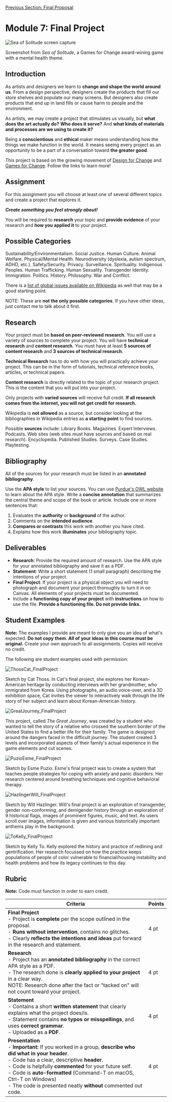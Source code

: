 [Previous Section: Final Proposal](1_FINAL_PROPOSAL.md)

# Module 7: Final Project

![Sea of Solitude screen capture](images/Sea_of_Solitude.png)

Screenshot from *Sea of Solitude*, a Games for Change award-wining game with a mental health theme.

## Introduction

As artists and designers we learn to **change and shape the world around us**. From a design perspective, designers create the products that fill our store shelves and populate our many screens. But designers also create products that end up in land fills or cause harm to people and the environment.

As artists, we may create a project that stimulates us visually, but **what does the art actually do?** **Who does it serve?** And **what kinds of materials and processes are we using to create it?**

Being a **conscientious** and **ethical** maker means understanding how the things we make function in the world. It means seeing every project as an opportunity to be a part of a conversation toward **the greater good**.

This project is based on the growing movement of [Design for Change](https://www.designforchange.us/) and [Games for Change](http://www.gamesforchange.org). Follow the links to learn more!

## Assignment

For this assignment you will choose at least one of several different topics and create a project that explores it.

***Create something you feel strongly about!***

You will be required to **research** your topic and **provide evidence** of your research and **how you applied it** to your project.

## Possible Categories

Sustainability/Environmentalism. Social Justice. Human Culture. Animal Welfare. Physical/Mental Health. Neurodiversity (dyslexia, autism spectrum, ADHD, etc.). Safety/Security. Privacy. Surveillance. Spirituality. Indigenous Peoples. Human Trafficking. Human Sexuality. Transgender Identity. Immigration. Politics. History. Philosophy. War and Conflict.

There is a [list of global issues available on Wikipedia](https://en.wikipedia.org/wiki/List_of_global_issues) as well that may be a good starting point.

NOTE: These are **not the only possible categories**. If you have other ideas, just contact me to talk about it first.

## Research

Your project must be **based on peer-reviewed research**. You will use a variety of sources to complete your project. You will have **technical research** and **content research**. You must have at least **5 sources of content research** and **3 sources of technical research**.

**Technical Research** has  to do with how you will practically achieve your project. This can be in the form of tutorials, technical reference books, articles, or  technical papers.

**Content research** is directly related to the topic of your research project. This is the content that you will put into your project.

Only projects with **varied sources** will receive full credit. **If all research comes from the internet, you will not get credit for research.**

Wikipedia is **not allowed** as a source, but consider looking at the bibliographies in Wikipedia entries as **a starting point** to find sources.

Possible **sources** include: Library Books. Magazines. Expert Interviews. Podcasts. Web sites (web sites must have sources and based on real research). Encyclopedia. Published Studies. Surveys. Case Studies. Playtesting.

## Bibliography

All of the sources for your research must be listed in an **annotated** **bibliography**.

Use the **APA style** to list your sources. You can use [Purdue's OWL website](https://owl.english.purdue.edu/owl/resource/560/01/) to learn about the APA style. Write a **concise annotation** that summarizes the central theme and scope of the book or article. Include one or more sentences that:

1. Evaluates the **authority** or **background** of the author.
2. Comments on the **intended audience**.
3. **Compares or contrasts** this work with another you have cited.
4. Explains how this work **illuminates** your bibliography topic.

## Deliverables

- **Research**: Provide the required amount of research. Use the APA style for your annotated bibliography and save it as a PDF.
- **Statement**: Write a short statement (1 small paragraph) describing the intentions of your project.
- **Final Project**: If your project is a physical object you will need to photograph and  document your project thoroughly to turn it in on Canvas. All elements  of your projects must be documented.
- Include a **functioning copy of your project** with **instructions** on how to use the file. **Provide a functioning file. Do not provide links.**

## Student Examples

**Note:** The examples I provide are meant to only give you an idea of what's expected. **Do not copy them. All of your ideas in this course must be original.** Create your own approach to all assignments. Copies will receive no credit.

The following are student examples used with permission:

![ThossCat_FinalProject](images/ThossCat_FinalProject.gif)

Sketch by Cat Thoss. In Cat's final project, she explores her Korean-American heritage by conducting interviews with her grandmother, who immigrated from Korea. Using photographs, an audio voice-over, and a 3D exhibition space, Cat invites the viewer to interactively walk through the life story of her subject and learn about Korean-American history.

![GreatJourney_FinalProject](images/GreatJourney_FinalProject.gif)

This project, called *The Great Journey*, was created by a student who wanted to tell the story of a relative who crossed the southern border of the United States to find a better life for their family. The game is designed around the dangers faced in the difficult journey. The student created 3 levels and incorporated aspects of their family's actual experience in the game elements and cut scenes.

![PuzioEsme_FinalProject](images/PuzioEsme_FinalProject.gif)

Sketch by Esme Puzio. Esme's final project was to create a system that teaches people strategies for coping with anxiety and panic disorders. Her research centered around breathing techniques and cognitive behavioral therapy.

![HazlingerWill_FinalProject](images/HazlingerWill_FinalProject.png)

Sketch by Will Hazlinger. Will's final project is an exploration of transgender, gender non-conforming, and demigender history through an exploration of 9 historical flags, images of prominent figures, music, and text. As users scroll over images, information is given and various historically important anthems play in the background.

![ToKelly_FinalProject](images/ToKelly_FinalProject.png)

Sketch by Kelly To. Kelly explored the history and practice of redlining and gentrification. Her research focussed on how the practice keeps populations of people of color vulnerable to financial/housing instability and health problems and how its legacy continues to this day.

## Rubric

**Note:** Code must function in order to earn credit.

| Criteria                                                     | Points |
| ------------------------------------------------------------ | ------ |
| **Final Project**<br />- Project is **complete** per the scope outlined in the proposal.<br />- **Runs without intervention**, contains no glitches.<br />- Clearly **reflects the intentions and ideas** put forward in the research and statement. | 4 pt   |
| **Research**<br />- Project has an **annotated bibliography** in the correct APA style as a PDF.<br />- The research done is **clearly applied to your project** in a clear way.<br />NOTE: Research done after the fact or "tacked on" will not count toward your project. | 4 pt   |
| **Statement**<br />- Contains a short **written statement** that clearly explains what the project does/is.<br />- Statement contains **no typos or misspellings**, and uses **correct grammar**.<br />- Uploaded as a **PDF**. | 4 pt   |
| **Presentation**<br />- **Important:** If you worked in a group, **describe who did what in your header**.<br />- Code has a clear, descriptive **header**.<br />- Code is helpfully **commented** for your future self.<br />- Code is **auto-formatted** (Command-T on macOS, Ctrl-T on Windows)<br />- The code is presented neatly **without** commented out code. | 4 pt   |

